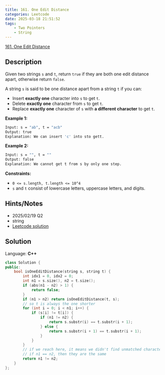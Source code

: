 ```yaml
---
title: 161. One Edit Distance
categories: Leetcode
date: 2025-03-18 21:51:52
tags:
    - Two Pointers
    - String
---
```


[161. One Edit Distance](https://leetcode.com/problems/one-edit-distance/description/?envType=company&envId=snapchat&favoriteSlug=snapchat-more-than-six-months)

## Description

Given two strings `s` and `t`, return `true` if they are both one edit distance apart, otherwise return `false`.

A string `s` is said to be one distance apart from a string `t` if you can:

- Insert **exactly one**  character into `s` to get `t`.
- Delete **exactly one**  character from `s` to get `t`.
- Replace **exactly one**  character of `s` with **a different character**  to get `t`.

**Example 1:**

```bash
Input: s = "ab", t = "acb"
Output: true
Explanation: We can insert 'c' into sto gett.
```

**Example 2:**

```bash
Input: s = "", t = ""
Output: false
Explanation: We cannot get t from s by only one step.
```

**Constraints:**

- `0 <= s.length, t.length <= 10^4`
- `s` and `t` consist of lowercase letters, uppercase letters, and digits.

## Hints/Notes

- 2025/02/19 Q2
- string
- [Leetcode solution](https://leetcode.com/problems/one-edit-distance/editorial/?envType=company&envId=snapchat&favoriteSlug=snapchat-more-than-six-months)

## Solution

Language: **C++**

```C++
class Solution {
public:
    bool isOneEditDistance(string s, string t) {
        int idx1 = 0, idx2 = 0;
        int n1 = s.size(), n2 = t.size();
        if (abs(n1 - n2) > 1) {
            return false;
        }
        if (n1 > n2) return isOneEditDistance(t, s);
        // so t is always the one shorter
        for (int i = 0; i < n1; i++) {
            if (s[i] != t[i]) {
                if (n1 != n2) {
                    return s.substr(i) == t.substr(i + 1);
                } else {
                    return s.substr(i + 1) == t.substr(i + 1);
                }
            }
        }
        // if we reach here, it means we didn't find unmatched character
        // if n1 == n2, then they are the same
        return n1 != n2;
    }
};
```
